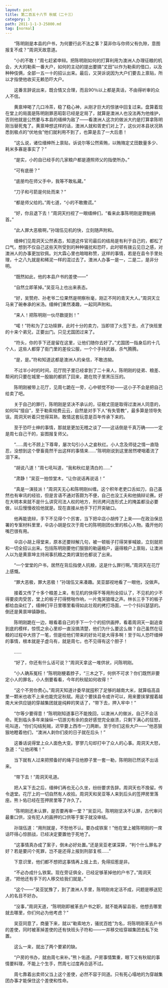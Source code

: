 ```yaml
---
layout: post
title: 第二百五十八节 秋赋（二十三）
category: 3
path: 2011-1-1-3-25800.md
tag: [normal]
---
```


　　“陈明刚是本县的户书，为何要行此不法之事？莫非你与你师父有仇隙，意图报复不成？”周洞天故意道。

　　“小的不敢！”周七赶紧申辩。把陈明刚如何的打算利用为澳洲人办理征粮的机会，大大的勒索一番大户，如何的主动的提出要搞“丈田”以作为勒索的借口，以及种种伎俩，全部一五一十的招认出来。最后，又哭诉说因为大户们要去上禀贴，所以才指使他收买无赖恐吓大户。

　　这番言辞说出来，既合情又合理，而且90％以上都是真话，不由得听审的众人不信。

　　黄禀坤喝了几口冷茶，稳了稳心神，从刚才巨大的惊骇中回复过来。盘算着现在堂上的局面是陈明刚罪恶昭彰已经是定局了，就算是澳洲人也没法再为他维护，否则他就是公然要与本县的缙绅为敌了——看澳洲人这次的做派大约是打算拿陈明刚当替死鬼了。黄禀坤想这样的话，澳洲人就和胥吏们对上了，这伙对本县状况熟悉到极点的“伏地虫”他们就利用不到了，也算是去了一大后患！

　　“这么说，诸位缙绅所上禀贴，诉说尔等公然索贿，以贿赂定丈田数量多少、耗米多寡是事实了？”

　　“是实，小的自已经手的几家粮户都是遵照师父的指使所办。”

　　“可有底册？”

　　“底册均在师父手中，我等不敢私藏。”

　　“刀子和弓箭是何处而来？”

　　“都是师父给的。”周七道，“小的不敢撒谎。”

　　“好，你且退下去！”周洞天扫视了一眼缙绅们，“看来此事陈明刚是罪魁祸首。”

　　“此人罪大恶极啊，”孙瑞伍见机的快，立刻随声附和。

　　缙绅们见周洞天公然表态，知道这件官司最后的结局是有利于自己的，都松了口气，想到不仅自己这些天所受到的种种骚扰和恐吓，此时顿有拨云见日之感，对澳洲人的办事更加钦佩。刘大霖心里也暗暗称赞，这样的事情，若是在县令手里处理，十之八九就是和稀泥一样的混过去了。澳洲人办事一是一，二是二，是非分明。

　　“既然如此，他的本县户书的差使——”

　　“自然立即革掉。”吴亚马上也出来表态。

　　“好，吴赞府、孙老爷二位果然是明察秋毫，刚正不阿的青天大人。”周洞天立马来了碗奉承的米汤。缙绅们果然凑趣，一起同声附和。

　　“来人！把陈明刚一伙尽数提到！”

　　“喏！”符和为了立功赎罪，此时十分的卖力，当即领了火签下去，点了快班里的十来个弟兄，正要出门。只见尤国团过来了。

　　“符头，你的手下还是留在这里，让他们随你去好了。”尤国团一指身后的十几个人，这些人都穿了衙门里的差役公服，一个个手持武器，杀气腾腾。

　　“是，是。”符和知道这都是澳洲人的亲信，不敢违拗。

　　不过半小时的时间，花厅院子里已经拿到了二十来人，陈明刚的徒弟、粮差、帮闲的只要在城里一股脑的都抓了回来，跪在院子里黑压压的。

　　陈明刚被带上花厅，见周七跪在一旁，心中顿觉不妙——这小子不会是把自己给卖了吧。

　　关于自己的罪行，陈明刚是坚决不承认的，征粮丈田是取得过澳洲人同意的，如何叫“擅自”，至于勒索规费云云，自然是对手下人“有失管教”，最多算是领导失误。周洞天听着只觉得耳熟，敢情这套玩意是百年传承下来的。

　　至于恐吓士绅的事情，那就是更加无稽之谈了——这话倒是千真万确——一定是周七自己干的，妄图报复师父。

　　“……周七不顾上下尊卑，屡次勾引小人之妾秋红。小人念及师徒之情一直隐忍，没想到这个孽畜竟然干出这样的事情来……”陈明刚说到这里居然哽咽着流了泪下来。

　　“胡说八道！”周七吼叫道，“我和秋红是清白的……”

　　“肃静！”吴亚一拍惊堂木，“让你说话再说话！”

　　“真是一演技派！”周洞天无心和陈明刚纠缠。这个积年老吏口舌如刀，自己虽然也有审讯的经验，但是言语不通对答颇为不便，自己也没工夫和他搞辩论赛。好在大明本来就不是什么讲究司法人权的地方，刑讯拷问连形式上的掩盖都没必要做，以后慢慢收拾他就是。现在直接从他手下打开突破口。

　　他再能诡辩，手下不见得个个厉害，当下把伞店小胡传了上来——在政治保总署的专案材料里里，伞店小胡是仅次于周七的陈明刚团伙里的核心人物。撬开他的嘴巴很有用。

　　伞店小胡上得堂来，原本还要辩解几句，被一顿板子打得哭爹喊娘，立刻就把和一切全招认出来。包括陈明刚要他们狠狠的勒逼粮户，逼得粮户上禀贴，让澳洲人以为是黄禀坤主持闹事抗粮之类的谋划也都说了出来。

　　“一个堂堂的户书，居然在背后指使人抗粮，这是什么罪行啊。”周洞天在花厅上感慨。

　　“罪大恶极，罪大恶极！”孙瑞伍又来凑趣。吴亚鄙视地看了一眼他，没做声。

　　接着又传了十多个粮差上来，有见机的快得不等用刑全招认了，不见机的少不得要皮肉受苦，堂上的板子打得劈啪作响，一片鬼哭狼嚎之声。林长三手下的板子都给血染红了，缙绅们平日里哪里看得如此壮观的拷打场面，一个个抖抖瑟瑟的。倒还是黄禀坤镇静些。

　　陈明刚跪在一边，眼看着自己的手下一个个的招供画押，看着周洞天一副追查到底的模样，惊慌之余心里却一直没搞清楚，他们为什么要这么做？自己虽然在征粮的过程中大捞了一笔，但是给他们带来的好处可是大得多啊！至于叫人恐吓缙绅的事情，根本就是子虚乌有，就是周七，也不见得有这个胆子！

　　……

　　“好了，你还有什么话可说？”周洞天拿这一堆供状，问陈明刚。

　　“小人确系冤枉！”陈明刚梗着脖子，“三木之下，何供不可求？你们既然非要定小人的罪名，小人倒要看看，今年的秋赋如何收得！”

　　“这个不劳你费心。”周洞天知道计委早就囤积了足够的越南大米，就算临高县里一颗米也收不上来也能完足秋赋。用这个要挟县令或许可以，用来要挟掌握着越南大米供应链的穿越集团就是纯粹的笑话了，“带下去，押入牢中！”

　　“尔等少要得意！”陈明刚知道事已不能挽回，以澳洲人的做派，自己不会活命。死到临头多年来操纵一切游刃有余的良好感觉完全崩溃，只剩下满心的狂怒，吼叫道，“你们勾结髡贼，迟早要上西市一刀两断。至于你们这些大户——”他恶狠狠地瞪着他们，“澳洲人剥你们皮的日子就在后头！”

　　这番话说得堂上众人面色大变。寥寥几句却打中了众人的心事。周洞天大怒，急道：“让他闭嘴！”

　　当下就有人过来把预备好的绳子往他脖子里一套一勒，陈明刚已然说不出话来。

　　“带下去！”周洞天吼道。

　　把人呆下去之后，缙绅们再也无心久坐，纷纷要求告辞。周洞天也不挽留。传令退堂。花厅上的一切自然有人收拾。周洞天和吴亚等人来到后头的签押房里落座。熊卜佑已经在签押房里等了许久了。

　　“陈明刚还未认罪，是否要再审一堂？”吴亚问。陈明刚坚决不认罪，古代审问最重口供，没有犯人的画押的口供等于案子就没审结。

　　孙瑞伍道：“用刑就是，不愁他不认。要办成铁案！”他在堂上被陈明刚的一席话吓得心惊胆战，已经决定要置他于死地了。

　　“这事情真办成了案子，倒未必好处置。”还是吴亚老谋深算，“判个什么罪名才好？若是要问个死罪，岂不是还得上报到刑部复核……”

　　下意识里，他们都不想把这事情再上报上去，免得招惹是非。

　　“不必办成什么铁案。现在旁证俱全，已经足够革掉他的户书了。”周洞天道，“把他还有手下的人移交给我们就是。”

　　“这个——”吴亚犹豫了，到了澳洲人手里，陈明刚肯定活不成，问题是移送犯人的名目不好办。

　　“没事，”周洞天道，“陈明刚即被革去户书之职，就不能再留县衙，他想去哪里就去哪里，你们何必为他考虑？”

　　吴亚同意了，商量下来，就以“勒索地方，骚扰百姓”为名，将陈明刚革去户书的差使，同时被革掉差使的还有快班头子符和——一并移交给穿越集团去私下处置。

　　这么一来，就出了两个要紧的缺。

　　“户房的书办，就由周七来补。”熊卜佑道。户房事情繁重，眼下又有秋赋的事情要料理，不能上个生手，然周七过度再合适不过。

　　周七靠着出卖师父当上这个差使，必然不容于同道。只有死心塌地的为穿越集团办事才能保住这个差使和性命。
